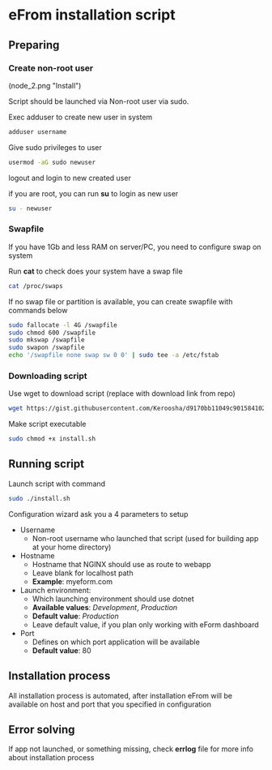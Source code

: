 # eFrom installation script

## Preparing

### Create non-root user

(node_2.png "Install")

Script should be launched via Non-root user via sudo.

Exec adduser to create new user in system

```bash
adduser username
```

Give sudo privileges to user

```bash
usermod -aG sudo newuser
```

logout and login to new created user

if you are root, you can run __su__ to login as new user

```bash
su - newuser
```

### Swapfile

If you have 1Gb and less RAM on server/PC, you need to configure swap on system

Run __cat__ to check does your system have a swap file

```bash
cat /proc/swaps
```

If no swap file or partition is available, you can create swapfile with commands below

```bash
sudo fallocate -l 4G /swapfile
sudo chmod 600 /swapfile
sudo mkswap /swapfile
sudo swapon /swapfile
echo '/swapfile none swap sw 0 0' | sudo tee -a /etc/fstab
```

### Downloading script

Use wget to download script (replace with download link from repo)

```bash
wget https://gist.githubusercontent.com/Keroosha/d9170bb11049c901584102eceb267357/raw/3cd3e8e79db5d5a181553132afe53093cdd117e5/install.sh
```

Make script executable

```bash
sudo chmod +x install.sh
```

## Running script

Launch script with command

```bash
sudo ./install.sh
```

Configuration wizard ask you a 4 parameters to setup

* Username
  * Non-root username who launched that script
    (used for building app at your home directory)
* Hostname
  * Hostname that NGINX should use as route to webapp
  * Leave blank for localhost path
  * __Example__: myeform.com
* Launch environment:
  * Which launching environment should use dotnet
  * __Available values__: _Development_, _Production_
  * __Default value__: _Production_
  * Leave default value, if you plan only working with eForm dashboard
* Port
  * Defines on which port application will be available
  * __Default value__: 80

## Installation process

All installation process is automated, after installation eFrom will be available on host and port that you specified in configuration

## Error solving

If app not launched, or something missing, check __errlog__ file for more info about installation process